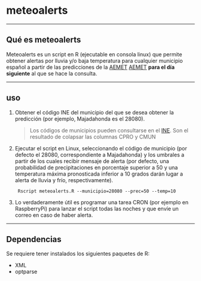 # meteoalerts

----
## Qué es meteoalerts

Meteoalerts es un script en R (ejecutable en consola linux) que permite obtener alertas por lluvia y/o baja temperatura para cualquier municipio español a partir de las predicciones de la <a href="http://www.aemet.es/es/portada" target="_blank">AEMET</a> [AEMET]() **para el día siguiente** al que se hace la consulta.

----
## uso
1. Obtener el código INE del municipio del que se desea obtener la predicción (por ejemplo, Majadahonda es el 28080).

    > Los códigos de municipios pueden consultarse en el <a href="http://www.ine.es/daco/daco42/codmun/codmunmapa.htm" target="_blank">INE</a>. Son el resultado de colapsar las columnas CPRO y CMUN

2. Ejecutar el script en Linux, seleccionando el código de municipio (por defecto el 28080, correspondiente a Majadahonda) y los umbrales a partir de los cuales recibir mensaje de alerta (por defecto, una probabilidad de precipitaciones en porcentaje superior a 50 y una temperatura máxima pronosticada inferior a 10 grados darán lugar a alerta de lluvia y frío, respectivamente).

        Rscript meteoalerts.R --municipio=28080 --prec=50 --temp=10

3. Lo verdaderamente útil es programar una tarea CRON (por ejemplo en RaspberryPi) para lanzar el script todas las noches y que envíe un correo en caso de haber alerta.

----
## Dependencias
Se requiere tener instalados los siguientes paquetes de R:

- XML
- optparse
